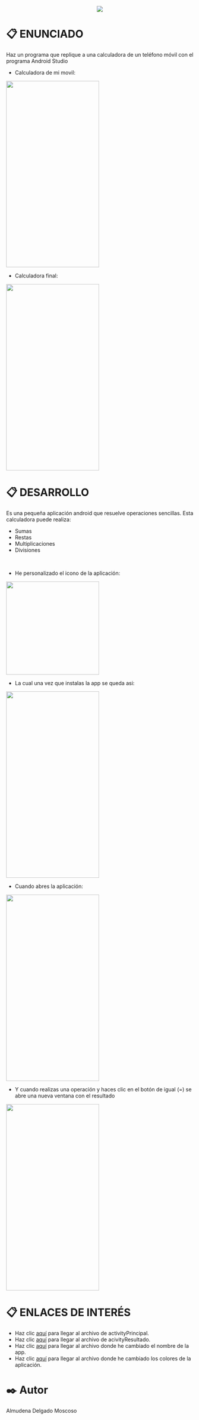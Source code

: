  <p align="center">
  <img src="https://github.com/Almudena188/EntornosDesarrollo/blob/main/src/Calculadora/Imagenes/tituloCalculadora.png">
</p>


# 📋 ENUNCIADO
Haz un programa que replique a una calculadora de un teléfono móvil con el programa Android Studio
* Calculadora de mi movil:
<img width="250" height="500" src="https://github.com/Almudena188/EntornosDesarrollo/blob/main/src/Calculadora/Imagenes/WhatsApp%20Image%202021-05-02%20at%2019.50.09.jpeg"/>

* Calculadora final:

<img width="250" height="500" src="https://github.com/Almudena188/EntornosDesarrollo/blob/main/src/Calculadora/Imagenes/WhatsApp%20Image%202021-05-03%20at%2012.32.43%20(2).jpeg"/>

# 📋 DESARROLLO
Es una pequeña aplicación android que resuelve operaciones sencillas.
Esta calculadora puede realiza: 
* Sumas
* Restas
* Multiplicaciones
* Divisiones
<br/>

* He personalizado el icono de la aplicación:

 <img width="250" height="250" src="https://github.com/Almudena188/EntornosDesarrollo/blob/main/src/Calculadora/Imagenes/icon.jpg"/>
 
* La cual una vez que instalas la app se queda asi:
 <img width="250" height="500" src="https://github.com/Almudena188/EntornosDesarrollo/blob/main/src/Calculadora/Imagenes/WhatsApp%20Image%202021-05-03%20at%2013.30.43.jpeg"/>
 
 * Cuando abres la  aplicación:
 <img width="250" height="500" src="https://github.com/Almudena188/EntornosDesarrollo/blob/main/src/Calculadora/Imagenes/WhatsApp%20Image%202021-05-03%20at%2012.32.43%20(2).jpeg"/>
 
 * Y cuando realizas una operación y haces clic en el botón de igual (=) se abre una nueva ventana con el resultado
 <img width="250" height="500" src="https://github.com/Almudena188/EntornosDesarrollo/blob/main/src/Calculadora/Imagenes/WhatsApp%20Image%202021-05-03%20at%2012.32.43%20(1).jpeg"/>
 
 # 📋 ENLACES DE INTERÉS
 
 * Haz clic [aquí](https://github.com/Almudena188/EntornosDesarrollo/blob/main/src/Calculadora/app/src/main/java/com/example/calculator/Principal.java) para llegar al archivo de activityPrincipal.
  * Haz clic [aquí](https://github.com/Almudena188/EntornosDesarrollo/blob/main/src/Calculadora/app/src/main/java/com/example/calculator/ActivityResultado.java) para llegar al archivo de acivityResultado.
  * Haz clic [aquí](https://github.com/Almudena188/EntornosDesarrollo/blob/main/src/Calculadora/app/src/main/res/values/strings.xml) para llegar al archivo donde he cambiado el nombre de la app.
  * Haz clic [aquí](https://github.com/Almudena188/EntornosDesarrollo/blob/main/src/Calculadora/app/src/main/res/values/colors.xml) para llegar al archivo donde he cambiado los colores de la aplicación.

# ✒️ Autor 
Almudena Delgado Moscoso
